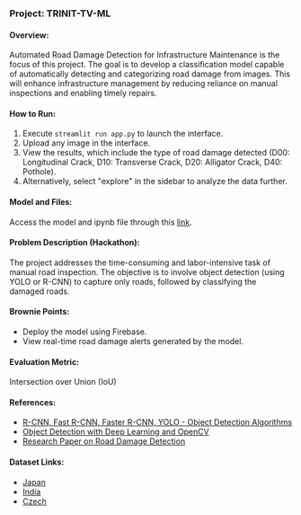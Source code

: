 ### Project: TRINIT-TV-ML

#### Overview:
Automated Road Damage Detection for Infrastructure Maintenance is the focus of this project. The goal is to develop a classification model capable of automatically detecting and categorizing road damage from images. This will enhance infrastructure management by reducing reliance on manual inspections and enabling timely repairs.

#### How to Run:
1. Execute `streamlit run app.py` to launch the interface.
2. Upload any image in the interface.
3. View the results, which include the type of road damage detected (D00: Longitudinal Crack, D10: Transverse Crack, D20: Alligator Crack, D40: Pothole).
4. Alternatively, select "explore" in the sidebar to analyze the data further.

#### Model and Files:
Access the model and ipynb file through this [link](https://drive.google.com/drive/folders/18WBs2MEWpcQ03kz5mbMT0birPRB6tQAN?usp=sharing).

#### Problem Description (Hackathon):
The project addresses the time-consuming and labor-intensive task of manual road inspection. The objective is to involve object detection (using YOLO or R-CNN) to capture only roads, followed by classifying the damaged roads.

#### Brownie Points:
- Deploy the model using Firebase.
- View real-time road damage alerts generated by the model.

#### Evaluation Metric:
Intersection over Union (IoU)

#### References:
- [R-CNN, Fast R-CNN, Faster R-CNN, YOLO - Object Detection Algorithms](https://towardsdatascience.com/r-cnn-fast-r-cnn-faster-r-cnn-yolo-object-detection-algorithms-36d53571365e)
- [Object Detection with Deep Learning and OpenCV](https://pyimagesearch.com/2017/09/11/object-detection-with-deep-learning-and-opencv/)
- [Research Paper on Road Damage Detection](https://ieeexplore.ieee.org/document/10155434)

#### Dataset Links:
- [Japan](https://bigdatacup.s3.ap-northeast-1.amazonaws.com/2022/CRDDC2022/RDD2022/Country_Specific_Data_CRDDC2022/RDD2022_Japan.zip)
- [India](https://bigdatacup.s3.ap-northeast-1.amazonaws.com/2022/CRDDC2022/RDD2022/Country_Specific_Data_CRDDC2022/RDD2022_India.zip)
- [Czech](https://bigdatacup.s3.ap-northeast-1.amazonaws.com/2022/CRDDC2022/RDD2022/Country_Specific_Data_CRDDC2022/RDD2022_Czech.zip)


